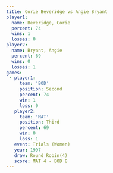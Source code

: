 ```yaml
---
title: Corie Beveridge vs Angie Bryant
player1:                
  name: Beveridge, Corie
  percent: 74           
  wins: 1               
  losses: 0             
player2:                
  name: Bryant, Angie   
  percent: 69           
  wins: 0               
  losses: 1             
games:
 - player1:          
     team: 'BOD'     
     position: Second
     percent: 74     
     win: 1          
     loss: 0         
   player2:         
     team: 'MAT'    
     position: Third
     percent: 69    
     win: 0         
     loss: 1        
   event: Trials (Women)
   year: 1997           
   draw: Round Robin(4) 
   score: MAT 4 - BOD 8 
---
```

